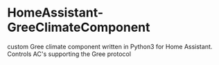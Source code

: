 # HomeAssistant-GreeClimateComponent
custom Gree climate component written in Python3 for Home Assistant. Controls AC's supporting the Gree protocol
